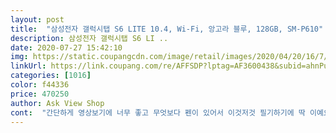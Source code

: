 ```yaml
---
layout: post 
title:  "삼성전자 갤럭시탭 S6 LITE 10.4, Wi-Fi, 앙고라 블루, 128GB, SM-P610" 
description: 삼성전자 갤럭시탭 S6 LI ..
date: 2020-07-27 15:42:10 
img: https://static.coupangcdn.com/image/retail/images/2020/04/20/16/7/10b60ae7-e441-4f82-aa3b-03765f2a2f61.jpg 
linkUrl: https://link.coupang.com/re/AFFSDP?lptag=AF3600438&subid=ahnPublicAsk&pageKey=1488003706&itemId=2554674262&vendorItemId=70547204153&traceid=V0-113-82b39588f9bb1b95 
categories: [1016] 
color: f44336 
price: 470250 
author: Ask View Shop 
cont:  "간단하게 영상보기에 너무 좋고 무엇보다 펜이 있어서 이것저것 필기하기에 딱 이예요 펜도 자력이 강해서 테블릿 옆에 잘 붙어있구요!<br/>견고하고 튼튼합니다.<br/> 영상 뿐만아니라 고사양게임도 할수있어<br/>만족합니다.<br/> 펜슬같은 경우 메탈소재가 아닌 플라스틱소재로<br/>보여서 제품과 확연히 거리감있어 보입니다.<br/><br/>사이버 강의로 바뀌고 필기가 너무 불편해서 아이패드 에어3와 갤럭시 s6 lite사이에서 고민하다 용량과 가격때문에 s6 lite로 샀는데 정말 마음에 듭니다.<br/> 배송은 분명 새벽배송이였는데 로켓배송으로 바뀌더니 오후에 왔습니다.<br/> 그래도 전날에 시켰는데 하루만에 와서 좋습니다 ^^  불량테스트도 해봤는데 다행히 문제는 없네요 ㅎㅎ! 화질은 1080p가 최대인데 최신 뮤직비디오도 선명하게 잘 보입니다.<br/> 사운드도 마음에 들고 게임은 하지 않지만 그림은 좀 그리는데 크게 불편한 점은 없는것 같습니다.<br/> 또한 아이패드처럼 분활화면으로 나눠서 한쪽에는 인강을 틀고 다른 쪽에 필기할 수 있어서 좋습니다! 게임이나 무거운 프로그램을 돌리지 않아서 그런지 전체적으로 마음에 듭니다.<br/> 영상시청과 메모용으로는 가성비, 가심비로는 s6 lite가 최고이지 않을까 생각이 드네요!ㅎㅎ  필기용으로는 가로로 짧은 감은 있지만 저는 크게 불편하지 않습니다!^<br/> -^<br/>영상, 필기되는데 저렴한 테블릿을 찾으신다면 이 테블릿 추천합니다<br/>영상보고 필기도 되는 테블릿을 찾고 있었는데 마침 사전예약하길래 구매하게 되었습니다.<br/> 늦게 주문했지만 빨리 배송와서 좋았고, 뽁뽁이랑 공기가 들어있는 충전재도 같이 들어있어서 안심하고 받아볼 수 있었습니다ㅎㅎ<br/>인강 필기 게임 여러방면으로 가능해서 여러취미를 가지신분들께<br/>적극추천하고 싶은 제품입니다.<br/><br/>하지만 가격대비 가성비 있는 제품이고 만족하고 있습니다.<br/><br/>" 
---
```

